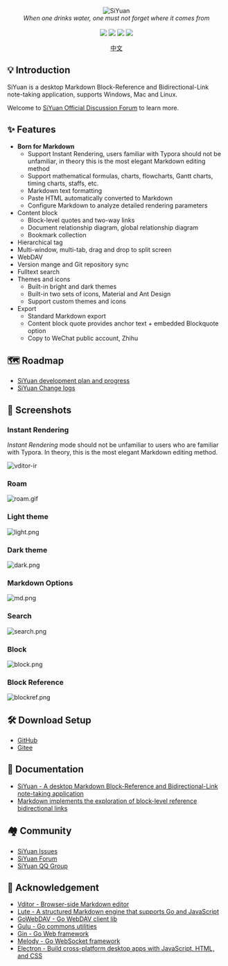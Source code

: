 <p align="center">
<img alt="SiYuan" src="https://b3log.org/images/brand/siyuan-128.png">
<br>
<em>When one drinks water, one must not forget where it comes from</em>
<br><br>
<a title="Releases" target="_blank" href="https://github.com/siyuan-note/siyuan/releases"><img src="https://img.shields.io/github/release/siyuan-note/siyuan.svg?style=flat-square&color=FF9900"></a>
<a title="Release Date" target="_blank" href="https://github.com/siyuan-note/siyuan/releases"><img src="https://img.shields.io/github/release-date/siyuan-note/siyuan.svg?style=flat-square&color=99CCFF"></a>
<a title="Downloads" target="_blank" href="https://github.com/siyuan-note/siyuan/releases"><img src="https://img.shields.io/github/downloads/siyuan-note/siyuan/total.svg?style=flat-square&color=blueviolet"></a>
<a title="Hits" target="_blank" href="https://github.com/siyuan-note/siyuan"><img src="https://hits.b3log.org/siyuan-note/siyuan.svg"></a>
</p>

<p align="center">
<a href="https://github.com/siyuan-note/siyuan/blob/master/README.md">中文</a>
</p>

## 💡 Introduction

SiYuan is a desktop Markdown Block-Reference and Bidirectional-Link note-taking application, supports Windows, Mac and Linux.

Welcome to [SiYuan Official Discussion Forum](https://ld246.com/tag/siyuan) to learn more.

## ✨  Features

* **Born for Markdown**
  * Support Instant Rendering, users familiar with Typora should not be unfamiliar, in theory this is the most elegant Markdown editing method
  * Support mathematical formulas, charts, flowcharts, Gantt charts, timing charts, staffs, etc.
  * Markdown text formatting
  * Paste HTML automatically converted to Markdown
  * Configure Markdown to analyze detailed rendering parameters
* Content block
   * Block-level quotes and two-way links
   * Document relationship diagram, global relationship diagram
   * Bookmark collection
* Hierarchical tag
* Multi-window, multi-tab, drag and drop to split screen
* WebDAV
* Version mange and Git repository sync
* Fulltext search
* Themes and icons
   * Built-in bright and dark themes
   * Built-in two sets of icons, Material and Ant Design
   * Support custom themes and icons
* Export
   * Standard Markdown export
   * Content block quote provides anchor text + embedded Blockquote option
   * Copy to WeChat public account, Zhihu

## 🗺️ Roadmap

* [SiYuan development plan and progress](https://github.com/siyuan-note/siyuan/projects/1)
* [SiYuan Change logs](https://github.com/siyuan-note/siyuan/blob/master/CHANGE_LOGS.md)

## 📸 Screenshots

### Instant Rendering

*Instant Rendering* mode should not be unfamiliar to users who are familiar with Typora. In theory, this is the most elegant Markdown editing method.

![vditor-ir](https://b3logfile.com/file/2020/07/ir-67cd956c.gif)

### Roam

![roam.gif](https://b3logfile.com/file/2020/09/roam-2d991169.gif)

### Light theme

![light.png](https://b3logfile.com/file/2020/09/light-457b7791.png)

### Dark theme

![dark.png](https://b3logfile.com/file/2020/09/dark-1a33cf13.png)

### Markdown Options

![md.png](https://b3logfile.com/file/2020/09/md-cfd1e429.png)

### Search

![search.png](https://b3logfile.com/file/2020/09/search-8bab7453.png)

### Block

![block.png](https://b3logfile.com/file/2020/09/block-cdbc5038.png)

### Block Reference

![blockref.png](https://b3logfile.com/file/2020/09/blockref-975b32e4.png)

## 🛠️ Download Setup

* [GitHub](https://github.com/siyuan-note/siyuan/releases)
* [Gitee](https://gitee.com/siyuan-note/siyuan/releases)

## 📜 Documentation

* [SiYuan - A desktop Markdown Block-Reference and Bidirectional-Link note-taking application](https://ld246.com/article/1598872180233)
* [Markdown implements the exploration of block-level reference bidirectional links](https://ld246.com/article/1597226949061)

## 🏘️ Community

* [SiYuan Issues](https://github.com/siyuan-note/siyuan/issues)
* [SiYuan Forum](https://ld246.com/tag/siyuan)
* [SiYuan QQ Group](https://jq.qq.com/?_wv=1027&k=brIyNm7y)

## 🙏 Acknowledgement

* [Vditor - Browser-side Markdown editor](https://github.com/Vanessa219/vditor)
* [Lute - A structured Markdown engine that supports Go and JavaScript](https://github.com/88250/lute)
* [GoWebDAV - Go WebDAV client lib](https://github.com/88250/gowebdav)
* [Gulu - Go commons utilities](https://github.com/88250/gulu)
* [Gin - Go Web framework](https://github.com/gin-gonic/gin)
* [Melody - Go WebSocket framework](https://github.com/olahol/melody)
* [Electron - Build cross-platform desktop apps with JavaScript, HTML, and CSS](https://github.com/electron/electron)
